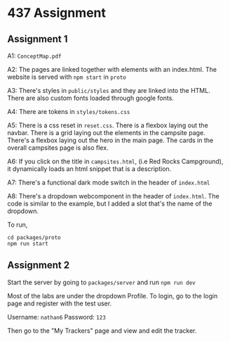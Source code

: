 # 437 Assignment

## Assignment 1
A1: `ConceptMap.pdf`

A2: The pages are linked together with <a> elements with an index.html. The website is served with `npm start` in `proto`

A3: There's styles in `public/styles` and they are linked into the HTML. There are also custom fonts loaded through google fonts.

A4: There are tokens in `styles/tokens.css`

A5: There is a css reset in `reset.css`. There is a flexbox laying out the navbar. There is a grid laying out the elements in the campsite page. There's a flexbox laying out the hero in the main page. The cards in the overall campsites page is also flex.

A6: If you click on the title in `campsites.html`, (i.e Red Rocks Campground), it dynamically loads an html snippet that is a description.

A7: There's a functional dark mode switch in the header of `index.html`

A8: There's a dropdown webcomponent in the header of `index.html`. The code is similar to the example, but I added a slot that's the name of the dropdown.

To run, 
```
cd packages/proto
npm run start
```

## Assignment 2

Start the server by going to `packages/server` and run `npm run dev`

Most of the labs are under the dropdown Profile. To login, go to the login page and register with the test user.

Username: `nathan6`
Password: `123`

Then go to the "My Trackers" page and view and edit the tracker.